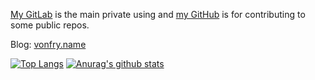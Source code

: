 [My GitLab](https://gitlab.com/Vonfry) is the main private using and
[my GitHub](https://github.com/Vonfry) is for contributing to some public repos.

Blog: [vonfry.name](https://vonfry.name)

[![Top Langs](https://github-readme-stats.vercel.app/api/top-langs/?username=Vonfry&layout=compact&theme=dracula)](https://github.com/anuraghazra/github-readme-stats)
[![Anurag's github stats](https://github-readme-stats.vercel.app/api?username=Vonfry&show_icons=true&theme=dracula)](https://github.com/anuraghazra/github-readme-stats)
